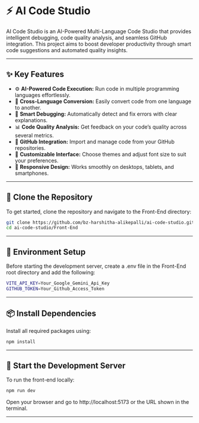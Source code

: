 # ⚡ AI Code Studio

AI Code Studio is an AI-Powered Multi-Language Code Studio that provides intelligent debugging, code quality analysis, and seamless GitHub integration. This project aims to boost developer productivity through smart code suggestions and automated quality insights.

---

## ✨ Key Features

- ⚙️ **AI-Powered Code Execution:** Run code in multiple programming languages effortlessly.  
- 🔄 **Cross-Language Conversion:** Easily convert code from one language to another.  
- 🐞 **Smart Debugging:** Automatically detect and fix errors with clear explanations.  
- 📊 **Code Quality Analysis:** Get feedback on your code’s quality across several metrics.  
- 🔗 **GitHub Integration:** Import and manage code from your GitHub repositories.  
- 🎨 **Customizable Interface:** Choose themes and adjust font size to suit your preferences.  
- 📱 **Responsive Design:** Works smoothly on desktops, tablets, and smartphones.  

---

## 📁 Clone the Repository

To get started, clone the repository and navigate to the Front-End directory:

```bash
git clone https://github.com/bz-harshitha-alikepalli/ai-code-studio.git
cd ai-code-studio/Front-End
```
---

## 🔐 Environment Setup

Before starting the development server, create a .env file in the Front-End root directory and add the following:

```bash
VITE_API_KEY=Your_Google_Gemini_Api_Key
GITHUB_TOKEN=Your_Github_Access_Token
```
---

## 📦 Install Dependencies

Install all required packages using:

```bash
npm install
```
---

## 🚀 Start the Development Server

To run the front-end locally:

```bash
npm run dev
```
Open your browser and go to http://localhost:5173 or the URL shown in the terminal.

---
